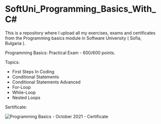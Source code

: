 # SoftUni_Programming_Basics_With_C#
This is a repository where I upload all my exercises, exams and certificates from the Programming basics module in Software University ( Sofia, Bulgaria ).

Programming Basics: Practical Exam - 600/600 points.

Topics:
- First Steps In Coding
- Conditional Statements
- Conditional Statements Advanced
- For-Loop
- While-Loop
- Nested Loops

Sertificate:

![Programming Basics - October 2021 - Certificate](https://user-images.githubusercontent.com/72508846/172627131-7b8311eb-bc52-4a8d-af0d-0d523a9ad16c.jpeg)
 


